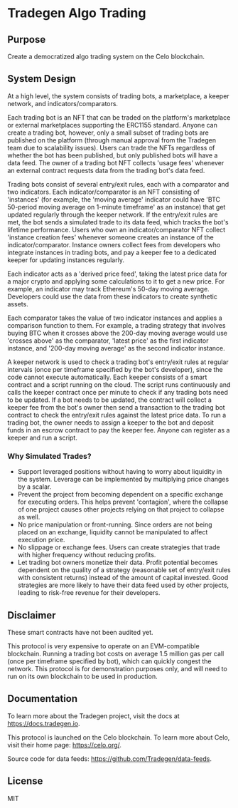 # Tradegen Algo Trading

## Purpose

Create a democratized algo trading system on the Celo blockchain.

## System Design

At a high level, the system consists of trading bots, a marketplace, a keeper network, and indicators/comparators. 

Each trading bot is an NFT that can be traded on the platform's marketplace or external marketplaces supporting the ERC1155 standard. Anyone can create a trading bot, however, only a small subset of trading bots are published on the platform (through manual approval from the Tradegen team due to scalability issues). Users can trade the NFTs regardless of whether the bot has been published, but only published bots will have a data feed. The owner of a trading bot NFT collects 'usage fees' whenever an external contract requests data from the trading bot's data feed.

Trading bots consist of several entry/exit rules, each with a comparator and two indicators. Each indicator/comparator is an NFT consisting of 'instances' (for example, the 'moving average' indicator could have 'BTC 50-period moving average on 1-minute timeframe' as an instance) that get updated regularly through the keeper network. If the entry/exit rules are met, the bot sends a simulated trade to its data feed, which tracks the bot's lifetime performance. Users who own an indicator/comparator NFT collect 'instance creation fees' whenever someone creates an instance of the indicator/comparator. Instance owners collect fees from developers who integrate instances in trading bots, and pay a keeper fee to a dedicated keeper for updating instances regularly. 

Each indicator acts as a 'derived price feed', taking the latest price data for a major crypto and applying some calculations to it to get a new price. For example, an indicator may track Ethereum's 50-day moving average. Developers could use the data from these indicators to create synthetic assets.

Each comparator takes the value of two indicator instances and applies a comparison function to them. For example, a trading strategy that involves buying BTC when it crosses above the 200-day moving average would use 'crosses above' as the comparator, 'latest price' as the first indicator instance, and '200-day moving average' as the second indicator instance.

A keeper network is used to check a trading bot's entry/exit rules at regular intervals (once per timeframe specified by the bot's developer), since the code cannot execute automatically. Each keeper consists of a smart contract and a script running on the cloud. The script runs continuously and calls the keeper contract once per minute to check if any trading bots need to be updated. If a bot needs to be updated, the contract will collect a keeper fee from the bot's owner then send a transaction to the trading bot contract to check the entry/exit rules against the latest price data. To run a trading bot, the owner needs to assign a keeper to the bot and deposit funds in an escrow contract to pay the keeper fee. Anyone can register as a keeper and run a script.

### Why Simulated Trades?

* Support leveraged positions without having to worry about liquidity in the system. Leverage can be implemented by multiplying price changes by a scalar.
* Prevent the project from becoming dependent on a specific exchange for executing orders. This helps prevent 'contagion', where the collapse of one project causes other projects relying on that project to collapse as well. 
* No price manipulation or front-running. Since orders are not being placed on an exchange, liquidity cannot be manipulated to affect execution price.
* No slippage or exchange fees. Users can create strategies that trade with higher frequency without reducing profits.  
* Let trading bot owners monetize their data. Profit potential becomes dependent on the quality of a strategy (reasonable set of entry/exit rules with consistent returns) instead of the amount of capital invested. Good strategies are more likely to have their data feed used by other projects, leading to risk-free revenue for their developers.

## Disclaimer

These smart contracts have not been audited yet.

This protocol is very expensive to operate on an EVM-compatible blockchain. Running a trading bot costs on average 1.5 million gas per call (once per timeframe specified by bot), which can quickly congest the network. This protocol is for demonstration purposes only, and will need to run on its own blockchain to be used in production.

## Documentation

To learn more about the Tradegen project, visit the docs at https://docs.tradegen.io.

This protocol is launched on the Celo blockchain. To learn more about Celo, visit their home page: https://celo.org/.

Source code for data feeds: https://github.com/Tradegen/data-feeds.

## License

MIT
